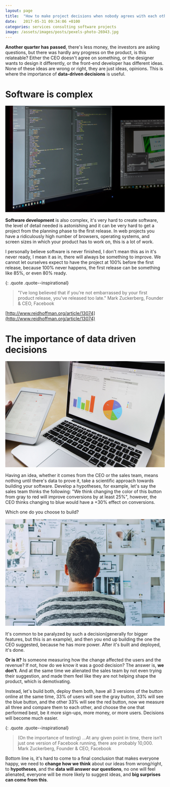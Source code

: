 ```yaml
---
layout: page
title:  "How to make project decisions when nobody agrees with each other?"
date:   2017-05-31 09:34:06 +0100
categories: services consulting software projects
image: /assets/images/posts/pexels-photo-26943.jpg
---
```

**Another quarter has passed**, there's less money, the investors are asking questions, but there was hardly any progress on the product, is this relateable? Either the CEO doesn't agree on something, or the designer wants to design it differently, or the front-end developer has different ideas. None of these ideas are wrong or right, they are just ideas, opinions. This is where the importance of **data-driven decisions** is useful.


# Software is complex
![](/assets/images/posts/consulting/graphic-design-studio-tracfone-programming-html-159299.jpeg)

**Software development** is also complex, it's very hard to create software, the level of detail needed is astonishing and it can be very hard to get a project from the planning phase to the first release. In web projects you have a ridiculously high number of browsers, operating systems, and screen sizes in which your product has to work on, this is a lot of work.

I personally believe software is never finished, I don't mean this as in it's never ready, I mean it as in, there will always be something to improve. We cannot let ourselves expect to have the project at 100% before the first release, because 100% never happens, the first release can be something like 85%, or even 80% ready.

{: .quote .quote--inspirational}
> <span class="quote__img" style='background-image:url(/assets/images/posts/mz.jpg)'></span>
"I’ve long believed that if you're not embarrassed by your first product release, you've released too late."
<span class="quote__person">Mark Zuckerberg, Founder & CEO, Facebook</span>

[http://www.reidhoffman.org/article/13074](http://www.reidhoffman.org/article/13074)

# The importance of data driven decisions
![](/assets/images/posts/consulting/pexels-photo-265087.jpeg)

Having an idea, whether it comes from the CEO or the sales team, means nothing until there's data to prove it, take a scientific approach towards building your software. Develop a hypotheses, for example, let's say the sales team thinks the following:
"We think changing the color of this button from gray to red will improve conversions by at least 25%", however, the CEO thinks changing to blue would have a +30% effect on conversions.

Which one do you choose to build?

![](/assets/images/posts/pexels-photo-212286.jpeg)

It's common to be paralyzed by such a decision(generally for bigger features, but this is an example), and then you end up building the one the CEO suggested, because he has more power. After it's built and deployed, it's done.

**Or is it?** Is someone measuring how the change affected the users and the revenue? If not, how do we know it was a good decision?
The answer is, **we don't**. And at the same time we alienated the sales team by not even trying their suggestion, and made them feel like they are not helping shape the product, which is demotivating.

Instead, let's build both, deploy them both, have all 3 versions of the button online at the same time, 33% of users will see the gray button, 33% will see the blue button, and the other 33% will see the red button, now we measure all three and compare them to each other, and choose the one that performed best, be it more sign-ups, more money, or more users. Decisions will become much easier.

{: .quote .quote--inspirational}
> <span class="quote__img" style='background-image:url(/assets/images/posts/mz.jpg)'></span>
(On the importance of testing) …At any given point in time, there isn’t just one version of Facebook running, there are probably 10,000.
<span class="quote__person">Mark Zuckerberg, Founder & CEO, Facebook</span>

Bottom line is, it's hard to come to a final conclusion that makes everyone happy, we need to **change how we think** about our ideas from wrong/right, to **hypotheses**, and the **data will answer our questions**, no one will feel alienated, everyone will be more likely to suggest ideas, and **big surprises can come from this**.
